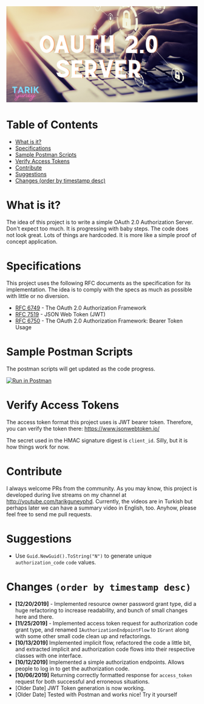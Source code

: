 <img src="./assets/banner.png">

Table of Contents
=================

<!--ts-->
   * [What is it?](#what-is-it)
   * [Specifications](#specifications)
   * [Sample Postman Scripts](#sample-postman-scripts)
   * [Verify Access Tokens](#verify-access-tokens)
   * [Contribute](#contribute)
   * [Suggestions](#suggestions)
   * [Changes (order by timestamp desc)](#changes-order-by-timestamp-desc)

<!-- Added by: tarikguney, at: Wed Dec 30 01:43:30 MST 2020 -->

<!--te-->

# What is it?

The idea of this project is to write a simple OAuth 2.0 Authorization Server. Don't expect too much. It is progressing with baby steps. The code does not look great. Lots of things are hardcoded. It is more like a simple proof of concept application.

# Specifications

This project uses the following RFC documents as the specification for its implementation. The idea is to comply with the specs as much as possible with little or no diversion. 

- [RFC 6749](https://tools.ietf.org/html/rfc6749) - The OAuth 2.0 Authorization Framework
- [RFC 7519](https://tools.ietf.org/html/rfc7519) - JSON Web Token (JWT)
- [RFC 6750](https://tools.ietf.org/html/rfc6750) - The OAuth 2.0 Authorization Framework: Bearer Token Usage

# Sample Postman Scripts

The postman scripts will get updated as the code progress. 

[![Run in Postman](https://run.pstmn.io/button.svg)](https://app.getpostman.com/run-collection/0d9c03bf799e027cc8d0)

# Verify Access Tokens

The access token format this project uses is JWT bearer token. Therefore, you can verify the token there: https://www.jsonwebtoken.io/

The secret used in the HMAC signature digest is `client_id`. Silly, but it is how things work for now.

# Contribute

I always welcome PRs from the community. As you may know, this project is developed during live streams on my channel at http://youtube.com/tarikguneyphd. Currently, the videos are in Turkish but perhaps later we can have a summary video in English, too. Anyhow, please feel free to send me pull requests. 

# Suggestions

- Use `Guid.NewGuid().ToString("N")` to generate unique `authorization_code` `code` values.

# Changes `(order by timestamp desc)`

- **[12/20/2019]** - Implemented resource owner password grant type, did a huge refactoring to increase readability, and bunch of small changes here and there.
- **[11/25/2019]** - Implemented access token request for authorization code grant type, and renamed `IAuthorizationEndpointFlow` to `IGrant` along with some other small code clean up and refactorings.
- **[10/13/2019]** Implemented implicit flow, refactored the code a little bit, and extracted implicit and authorization code flows into their respective classes with one interface.
- **[10/12/2019]** Implemented a simple authorization endpoints. Allows people to log in to get the authorization code. 
- **[10/06/2019]** Returning correctly formatted response for `access_token` request for both successful and erroneous  situations.
- [Older Date] JWT Token generation is now working.
- [Older Date] Tested with Postman and works nice! Try it yourself